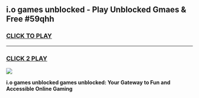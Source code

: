 
## i.o games unblocked - Play Unblocked Gmaes & Free #59qhh
<h3>
<a href="https://news.freeplayer.one?title=i.o_games_unblocked&ref=03M">CLICK TO PLAY</a></h3>
<hr>

<h3>
<a href="https://news.freeplayer.one?title=i.o_games_unblocked&ref=03M">CLICK 2 PLAY</a>
  
</h3>

<a href="https://news.freeplayer.one?title=i.o_games_unblocked&ref=03M"><img src="https://clearcache.store/games.png"></a>


**i.o games unblocked games unblocked: Your Gateway to Fun and Accessible Online Gaming**
